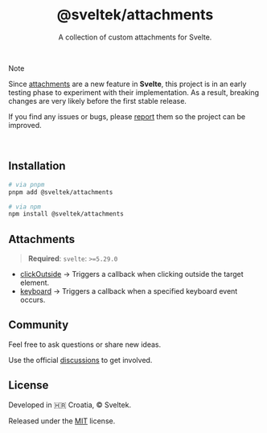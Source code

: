 <h1 align="center">@sveltek/attachments</h1>

<p align="center">A collection of custom attachments for Svelte.</p>

<br>

> [!NOTE]
>
> Since [attachments](https://svelte.dev/docs/svelte/svelte-attachments) are a new feature in **Svelte**, this project is in an early testing phase to experiment with their implementation. As a result, breaking changes are very likely before the first stable release.
>
> If you find any issues or bugs, please [report](https://github.com/sveltek/markdown/issues/new/choose) them so the project can be improved.

<br>

## Installation

```sh
# via pnpm
pnpm add @sveltek/attachments
```

```sh
# via npm
npm install @sveltek/attachments
```

## Attachments

> **Required**: `svelte`: `>=5.29.0`

- [clickOutside](./src/attachments/click-outside/README.md) → Triggers a callback when clicking outside the target element.
- [keyboard](./src/attachments/keyboard/README.md) → Triggers a callback when a specified keyboard event occurs.

## Community

Feel free to ask questions or share new ideas.

Use the official [discussions](https://github.com/sveltek/attachments/discussions) to get involved.

## License

Developed in 🇭🇷 Croatia, © Sveltek.

Released under the [MIT](LICENSE.txt) license.
